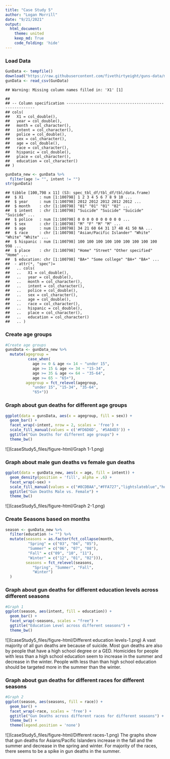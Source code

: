```yaml
---
title: "Case Study 5"
author: "Logan Morrill"
date: "9/21/2021"
output: 
  html_document:
    theme: united
    keep_md: True
    code_folding: 'hide'
---
```



### Load Data

```r
GunData <- tempfile()
download("https://raw.githubusercontent.com/fivethirtyeight/guns-data/master/full_data.csv", GunData, mode = "wb")
gunData <- read_csv(GunData)
```

```
## Warning: Missing column names filled in: 'X1' [1]
```

```
## 
## -- Column specification --------------------------------------------------------
## cols(
##   X1 = col_double(),
##   year = col_double(),
##   month = col_character(),
##   intent = col_character(),
##   police = col_double(),
##   sex = col_character(),
##   age = col_double(),
##   race = col_character(),
##   hispanic = col_double(),
##   place = col_character(),
##   education = col_character()
## )
```

```r
gunData_new <- gunData %>%
  filter(age != "", intent != "")
str(gunData)
```

```
## tibble [100,798 x 11] (S3: spec_tbl_df/tbl_df/tbl/data.frame)
##  $ X1       : num [1:100798] 1 2 3 4 5 6 7 8 9 10 ...
##  $ year     : num [1:100798] 2012 2012 2012 2012 2012 ...
##  $ month    : chr [1:100798] "01" "01" "01" "02" ...
##  $ intent   : chr [1:100798] "Suicide" "Suicide" "Suicide" "Suicide" ...
##  $ police   : num [1:100798] 0 0 0 0 0 0 0 0 0 0 ...
##  $ sex      : chr [1:100798] "M" "F" "M" "M" ...
##  $ age      : num [1:100798] 34 21 60 64 31 17 48 41 50 NA ...
##  $ race     : chr [1:100798] "Asian/Pacific Islander" "White" "White" "White" ...
##  $ hispanic : num [1:100798] 100 100 100 100 100 100 100 100 100 998 ...
##  $ place    : chr [1:100798] "Home" "Street" "Other specified" "Home" ...
##  $ education: chr [1:100798] "BA+" "Some college" "BA+" "BA+" ...
##  - attr(*, "spec")=
##   .. cols(
##   ..   X1 = col_double(),
##   ..   year = col_double(),
##   ..   month = col_character(),
##   ..   intent = col_character(),
##   ..   police = col_double(),
##   ..   sex = col_character(),
##   ..   age = col_double(),
##   ..   race = col_character(),
##   ..   hispanic = col_double(),
##   ..   place = col_character(),
##   ..   education = col_character()
##   .. )
```
### Create age groups

```r
#Create age groups
gunsData <- gunData_new %>%
  mutate(agegroup =
          case_when(
            age >= 0 & age <= 14 ~ "under 15",
            age >= 15 & age <= 34 ~ "15-34",
            age >= 35 & age <= 64 ~ "35-64",
            age >= 65 ~ "65+"),
         agegroup = fct_relevel(agegroup, 
            "under 15", "15-34", "35-64", 
            "65+"))
```
### Graph about gun deaths for different age groups

```r
ggplot(data = gunsData, aes(x = agegroup, fill = sex)) +
  geom_bar() +
  facet_wrap(~intent, nrow = 2, scales = 'free') +
  scale_fill_manual(values = c('#FD6D6D', '#5A84D3')) +
  ggtitle("Gun Deaths for different age groups") +
  theme_bw()
```

![](caseStudy5_files/figure-html/Graph 1-1.png)<!-- -->
### Graph about male gun deaths vs female gun deaths

```r
ggplot(data = gunData_new, aes(x = age, fill = intent)) +
  geom_density(position = 'fill', alpha = .6) +
  facet_wrap(~sex) +
  scale_fill_manual(values = c("#8CDBAA","#FFA727","lightslateblue","hotpink")) +
  ggtitle("Gun Deaths Male vs. Female") +
  theme_bw()
```

![](caseStudy5_files/figure-html/Graph 2-1.png)<!-- -->
### Create Seasons based on months

```r
season <- gunData_new %>%
  filter(education != "") %>%
  mutate(seasons = as.factor(fct_collapse(month,
          "Spring" = c("03", "04", "05"),
          "Summer" = c("06", "07", "08"),
          "Fall" = c("09", "10", "11"),
          "Winter" = c("12", "01", "02"))),
         seasons = fct_relevel(seasons, 
            "Spring", "Summer", "Fall", 
            "Winter")
  )
```
### Graph about gun deaths for different education levels across different seasons

```r
#Graph 1
ggplot(season, aes(intent, fill = education)) +
  geom_bar() +
  facet_wrap(~seasons, scales = "free") +
  ggtitle("Education Level across different seasons") +
  theme_bw()
```

![](caseStudy5_files/figure-html/Different education levels-1.png)<!-- -->
A vast majority of all gun deaths are because of suicide. Most gun deaths are also by people that have a high school degree or a GED. Homicides for people with less than a high school education seem to increase in the summer and decrease in the winter. People with less than than high school education should be targeted more in the summer than the winter.


### Graph about gun deaths for different races for different seasons

```r
#Graph 2
ggplot(season, aes(seasons, fill = race)) +
  geom_bar() +
  facet_wrap(~race, scales = 'free') +
  ggtitle("Gun Deaths across different races for different seasons") +
  theme_bw() +
  theme(legend.position = 'none')
```

![](caseStudy5_files/figure-html/Different races-1.png)<!-- -->
The graphs show that gun deaths for Asians/Pacific Islanders increase in the fall and the summer and decrease in the spring and winter. For majority of the races, there seems to be a spike in gun deaths in the summer.
